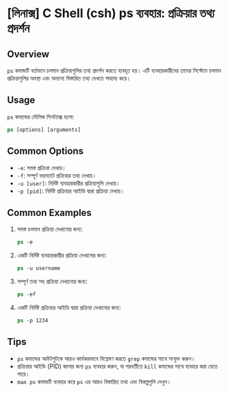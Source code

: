# [লিনাক্স] C Shell (csh) ps ব্যবহার: প্রক্রিয়ার তথ্য প্রদর্শন

## Overview
`ps` কমান্ডটি বর্তমানে চলমান প্রক্রিয়াগুলির তথ্য প্রদর্শন করতে ব্যবহৃত হয়। এটি ব্যবহারকারীদের তাদের সিস্টেমে চলমান প্রক্রিয়াগুলির অবস্থা এবং অন্যান্য বিস্তারিত তথ্য দেখতে সাহায্য করে।

## Usage
`ps` কমান্ডের মৌলিক সিনট্যাক্স হলো:

```csh
ps [options] [arguments]
```

## Common Options
- `-e`: সমস্ত প্রক্রিয়া দেখায়।
- `-f`: সম্পূর্ণ ফরম্যাটে প্রক্রিয়ার তথ্য দেখায়।
- `-u [user]`: নির্দিষ্ট ব্যবহারকারীর প্রক্রিয়াগুলি দেখায়।
- `-p [pid]`: নির্দিষ্ট প্রক্রিয়ার আইডি দ্বারা প্রক্রিয়া দেখায়।

## Common Examples
1. সমস্ত চলমান প্রক্রিয়া দেখানোর জন্য:
   ```csh
   ps -e
   ```

2. একটি নির্দিষ্ট ব্যবহারকারীর প্রক্রিয়া দেখানোর জন্য:
   ```csh
   ps -u username
   ```

3. সম্পূর্ণ তথ্য সহ প্রক্রিয়া দেখানোর জন্য:
   ```csh
   ps -ef
   ```

4. একটি নির্দিষ্ট প্রক্রিয়ার আইডি দ্বারা প্রক্রিয়া দেখানোর জন্য:
   ```csh
   ps -p 1234
   ```

## Tips
- `ps` কমান্ডের আউটপুটকে আরও কার্যকরভাবে বিশ্লেষণ করতে `grep` কমান্ডের সাথে সংযুক্ত করুন।
- প্রক্রিয়ার আইডি (PID) জানার জন্য `ps` ব্যবহার করুন, যা পরবর্তীতে `kill` কমান্ডের সাথে ব্যবহার করা যেতে পারে।
- `man ps` কমান্ডটি ব্যবহার করে `ps` এর আরও বিস্তারিত তথ্য এবং বিকল্পগুলি দেখুন।